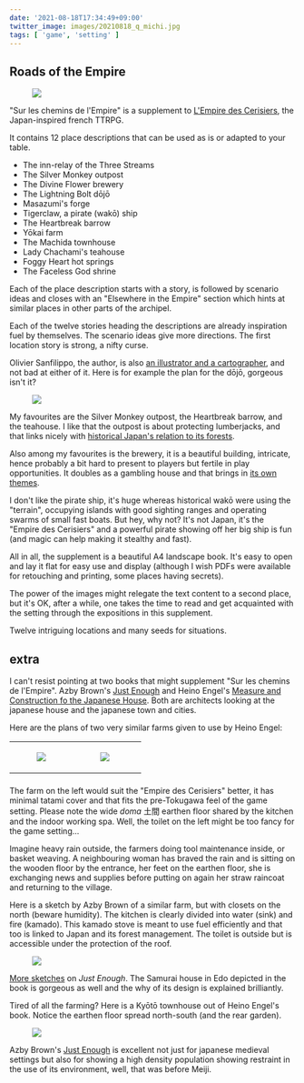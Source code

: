 ```yaml
---
date: '2021-08-18T17:34:49+09:00'
twitter_image: images/20210818_q_michi.jpg
tags: [ 'game', 'setting' ]
---
```


## Roads of the Empire

<figure class="right largest">
<a href="https://www.arkhane-asylum.fr/en/product/sur-les-chemins-de-lempire/"><img src="images/20210818_michi.jpg" loading="lazy" /></a>
<figcaption>
</figcaption>
</figure>

"Sur les chemins de l'Empire" is a supplement to [L'Empire des Cerisiers](20210225.html?t=L_Empire_des_Cerisiers&f=Roads_of_the_Empire), the Japan-inspired french TTRPG.

It contains 12 place descriptions that can be used as is or adapted to your table.

* The inn-relay of the Three Streams
* The Silver Monkey outpost
* The Divine Flower brewery
* The Lightning Bolt dōjō
* Masazumi's forge
* Tigerclaw, a pirate (wakō) ship
* The Heartbreak barrow
* Yōkai farm
* The Machida townhouse
* Lady Chachami's teahouse
* Foggy Heart hot springs
* The Faceless God shrine

Each of the place description starts with a story, is followed by scenario ideas and closes with an "Elsewhere in the Empire" section which hints at similar places in other parts of the archipel.

Each of the twelve stories heading the descriptions are already inspiration fuel by themselves. The scenario ideas give more directions. The first location story is strong, a nifty curse.

Olivier Sanfilippo, the author, is also [an illustrator and a cartographer](https://www.artstation.com/akae), and not bad at either of it. Here is for example the plan for the dōjō, gorgeous isn't it?

<figure class="banner noborder">
<img src="images/20210818_doujou.jpg" loading="lazy" />
<figcaption>
</figcaption>
</figure>

My favourites are the Silver Monkey outpost, the Heartbreak barrow, and the teahouse. I like that the outpost is about protecting lumberjacks, and that links nicely with [historical Japan's relation to its forests](https://storymaps.arcgis.com/stories/e250ea98bbfe491b96d51ad94a14437f).

Also among my favourites is the brewery, it is a beautiful building, intricate, hence probably a bit hard to present to players but fertile in play opportunities. It doubles as a gambling house and that brings in [its own themes](https://www.youtube.com/watch?v=0u1wy4fLpvg&t=660s).

I don't like the pirate ship, it's huge whereas historical wakō were using the "terrain", occupying islands with good sighting ranges and operating swarms of small fast boats. But hey, why not? It's not Japan, it's the "Empire des Cerisiers" and a powerful pirate showing off her big ship is fun (and magic can help making it stealthy and fast).

All in all, the supplement is a beautiful A4 landscape book. It's easy to open and lay it flat for easy use and display (although I wish PDFs were available for retouching and printing, some places having secrets).

The power of the images might relegate the text content to a second place, but it's OK, after a while, one takes the time to read  and get acquainted with the setting through the expositions in this supplement.

Twelve intriguing locations and many seeds for situations.

## extra

I can't resist pointing at two books that might supplement "Sur les chemins de l'Empire". Azby Brown's [Just Enough](http://www.justenoughjapan.com/) and Heino Engel's [Measure and Construction fo the Japanese House](https://www.tuttlepublishing.com/books-by-country/measure-and-construction-of-the-japanese-house). Both are architects looking at the japanese house and the japanese town and cities.

Here are the plans of two very similar farms given to use by Heino Engel:

<table style="margin-bottom: 1.4em;">
<tr><td style="width: 48.2%">
<figure style="">
<a href="images/20210818_farm1.jpg"><img src="images/20210818_farm1.jpg" loading="lazy" /></a>
<figcaption>
</figcaption>
</figure>
</td><td>
<figure style="">
<a href="images/20210818_farm2.jpg"><img src="images/20210818_farm2.jpg" loading="lazy" /></a>
<figcaption>
</figcaption>
</figure>
</td></tr></table>

The farm on the left would suit the "Empire des Cerisiers" better, it has minimal tatami cover and that fits the pre-Tokugawa feel of the game setting. Please note the wide _doma_ 土間 earthen floor shared by the kitchen and the indoor working spa. Well, the toilet on the left might be too fancy for the game setting...

Imagine heavy rain outside, the farmers doing tool maintenance inside, or basket weaving. A neighbouring woman has braved the rain and is sitting on the wooden floor by the entrance, her feet on the earthen floor, she is exchanging news and supplies before putting on again her straw raincoat and returning to the village.

Here is a sketch by Azby Brown of a similar farm, but with closets on the north (beware humidity). The kitchen is clearly divided into water (sink) and fire (kamado). This kamado stove is meant to use fuel efficiently and that too is linked to Japan and its forest management. The toilet is outside but is accessible under the protection of the roof.

<figure class="banner noborder">
<a href="images/20210818_farm3.jpg"><img src="images/20210818_farm3.jpg" loading="lazy" /></a>
<figcaption>
</figcaption>
</figure>

[More sketches](http://www.justenoughjapan.com/JustEnough/IMAGES.html) on _Just Enough_. The Samurai house in Edo depicted in the book is gorgeous as well and the why of its design is explained brilliantly.

Tired of all the farming? Here is a Kyōtō townhouse out of Heino Engel's book. Notice the earthen floor spread north-south (and the rear garden).

<figure class="banner">
<a href="images/20210818_townhouse1.jpg"><img src="images/20210818_townhouse1.jpg" loading="lazy" /></a>
<figcaption>
</figcaption>
</figure>

Azby Brown's [Just Enough](http://www.justenoughjapan.com) is excellent not just for japanese medieval settings but also for showing a high density population showing restraint in the use of its environment, well, that was before Meiji.

